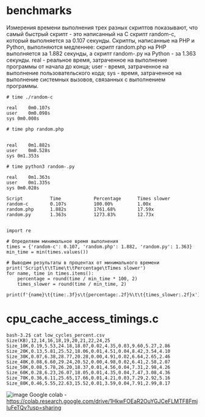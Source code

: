 # benchmarks
Измерения времени выполнения трех разных скриптов показывают, что самый быстрый скрипт - это написанный на C скрипт random-c, который выполняется за 0.107 секунды. Скрипты, написанные на PHP и Python, выполняются медленнее: скрипт random.php на PHP выполняется за 1.882 секунды, а скрипт random-.py на Python - за 1.363 секунды.
    real - реальное время, затраченное на выполнение программы от начала до конца;
    user - время, затраченное на выполнение пользовательского кода;
    sys - время, затраченное на выполнение системных вызовов, связанных с выполнением программы.

```
# time ./random-c

real	0m0.107s
user	0m0.098s
sys	0m0.008s

# time php random.php


real	0m1.882s
user	0m0.528s
sys	0m1.353s

# time python3 random-.py

real	0m1.363s
user	0m1.335s
sys	0m0.028s

Script          Time            Percentage      Times slower
random-c        0.107s          100.00%         1.00x
random.php      1.882s          1761.68%        17.59x
random.py       1.363s          1273.83%        12.73x


```

```
import re

# Определяем минимальное время выполнения
times = {'random-c': 0.107, 'random.php': 1.882, 'random.py': 1.363}
min_time = min(times.values())

# Выводим результаты в процентах от минимального времени
print('Script\t\tTime\t\tPercentage\tTimes slower')
for name, time in times.items():
    percentage = round(time / min_time * 100, 2)
    times_slower = round(time / min_time, 2)
    print(f'{name}\t{time:.3f}s\t{percentage:.2f}%\t\t{times_slower:.2f}x')

```

# cpu_cache_access_timings.c
```
bash-3.2$ cat low_cycles_percent.csv
Size(KB),12,14,16,18,19,20,21,22,24,25
Size_10K,0.19,5.53,24.18,18.07,0.02,4.35,0.03,9.60,5.27,2.86
Size_20K,0.13,5.81,25.52,18.06,0.01,4.51,0.04,8.42,3.54,4.10
Size_30K,0.07,6.38,28.77,20.28,0.00,4.91,0.02,6.64,2.65,2.46
Size_40K,0.08,6.60,29.24,20.52,0.00,4.98,0.02,6.41,2.58,2.07
Size_50K,0.08,5.78,26.20,18.37,0.01,4.56,0.04,7.31,2.98,4.26
Size_60K,0.28,6.23,26.07,18.05,0.01,4.35,0.04,7.47,3.08,4.36
Size_70K,0.36,6.11,25.65,17.66,0.01,4.21,0.03,7.29,2.92,5.16
Size_80K,0.46,5.55,22.63,15.52,0.01,3.59,0.04,7.91,2.99,8.17
```
![image](https://github.com/user-attachments/assets/57817580-b244-4a88-9ae3-093ce0b845da)
Google colab - https://colab.research.google.com/drive/1HkwFOEaR2OuYGJCeFLMTF8FmjluFeTQv?usp=sharing

